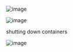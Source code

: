 ![image](https://user-images.githubusercontent.com/85178565/231049188-f3f65828-d627-4f3b-b423-92b86680a47a.png)


![image](https://user-images.githubusercontent.com/85178565/231049412-82f223b9-02fc-4b9c-86f6-d26f36732fd2.png)

shutting down containers

![image](https://user-images.githubusercontent.com/85178565/231050639-44f3ae6e-b75b-4a6a-96c5-2b0f402c637a.png)

